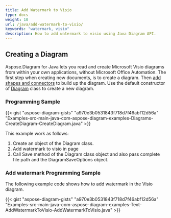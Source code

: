 ```yaml
---
title: Add Watermark to Visio
type: docs
weight: 10
url: /java/add-watermark-to-visio/
keywords: "watermark, visio"
description: How to add watermark to visio using Java Diagram API.
---
```


## **Creating a Diagram**
Aspose.Diagram for Java lets you read and create Microsoft Visio diagrams from within your own applications, without Microsoft Office Automation. The first step when creating new documents, is to create a diagram. Then [add shapes and connectors](https://docs.aspose.com/diagram/java/add-retrieve-copy-and-read-visio-shape-data/) to build up the diagram. Use the default constructor of [Diagram](http://www.aspose.com/api/java/diagram/com.aspose.diagram/diagram) class to create a new diagram.
### **Programming Sample**
{{< gist "aspose-diagram-gists" "a970e3b0531843f718d7f46abf12d56a" "Examples-src-main-java-com-aspose-diagram-examples-Diagrams-CreateDiagram-CreateDiagram.java" >}}

This example work as follows:

1. Create an object of the Diagram class.
1. Add watermark to visio in page
1. Call Save method of the Diagram class object and also pass complete file path and the DiagramSaveOptions object.
### **Add watermark Programming Sample**
The following example code shows how to add watermark in the Visio diagram.

{{< gist "aspose-diagram-gists" "a970e3b0531843f718d7f46abf12d56a" "Examples-src-main-java-com-aspose-diagram-examples-Text-AddWatermarkToVisio-AddWatermarkToVisio.java" >}}
